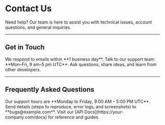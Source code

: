 # Contact Us

<Callout type="info">
Need help? Our team is here to assist you with technical issues, account questions, and general inquiries.
</Callout>

---

## Get in Touch

<CardGroup cols={3}>

<Card title="Email Support" icon="Mail" url="mailto:support@example.com">
We respond to emails within **1 business day**.
</Card>

<Card title="Live Chat" icon="MessageCircle" url="https://your-company.com/chat">
Talk to our support team **Mon–Fri, 9 am–5 pm UTC**.
</Card>

<Card title="Community Forum" icon="Users" url="https://community.example.com">
Ask questions, share ideas, and learn from other developers.
</Card>

</CardGroup>

---

## Frequently Asked Questions

<AccordionGroup>

<Accordion title="What are your support hours?">
Our support hours are **Monday to Friday, 9:00 AM – 5:00 PM UTC**.
</Accordion>

<Accordion title="How do I report a bug?">
Send details (steps to reproduce, error logs, and screenshots) to **bugs@example.com**.
</Accordion>

<Accordion title="Where can I find the API documentation?">
Visit our [API Docs](https://your-company.com/docs) for reference and guides.
</Accordion>

</AccordionGroup>
